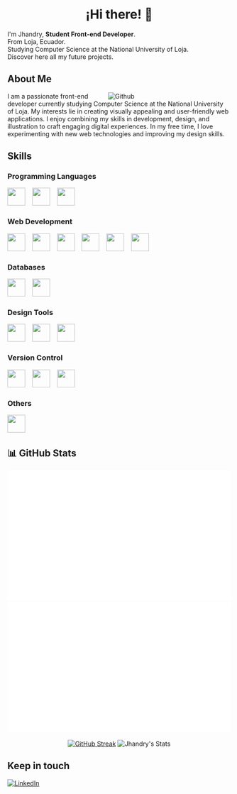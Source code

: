<h1 align="center">¡Hi there! 👋</h1>


I'm Jhandry, <strong>Student Front-end Developer</strong>.  
From Loja, Ecuador.  
Studying Computer Science at the National University of Loja.  
Discover here all my future projects.

## About Me
<img width="55%" align="right" alt="Github" src="https://raw.githubusercontent.com/onimur/.github/master/.resources/git-header.svg" />
I am a passionate front-end developer currently studying Computer Science at the National University of Loja. My interests lie in creating visually appealing and user-friendly web applications. I enjoy combining my skills in development, design, and illustration to craft engaging digital experiences. In my free time, I love experimenting with new web technologies and improving my design skills.

## Skills
### Programming Languages
<div>
<img width="40" height="40" src="https://cdn.jsdelivr.net/gh/devicons/devicon/icons/javascript/javascript-original.svg">&nbsp;&nbsp;&nbsp;
<img width="40" height="40" src="https://cdn.jsdelivr.net/gh/devicons/devicon/icons/python/python-original.svg">&nbsp;&nbsp;&nbsp;
<img width="40" height="40" src="https://cdn.jsdelivr.net/gh/devicons/devicon/icons/java/java-original.svg">
</div>

### Web Development
<div>
<img width="40" height="40" src="https://svgl.app/library/html5.svg">&nbsp;&nbsp;&nbsp;
<img width="40" height="40" src="https://svgl.app/library/css.svg">&nbsp;&nbsp;&nbsp;
<img width="40" height="40" src="https://cdn.jsdelivr.net/gh/devicons/devicon/icons/react/react-original-wordmark.svg">&nbsp;&nbsp;&nbsp;
<img width="40" height="40" src="https://cdn.jsdelivr.net/gh/devicons/devicon/icons/typescript/typescript-original.svg">&nbsp;&nbsp;&nbsp;
<img width="40" height="40" src="https://cdn.jsdelivr.net/gh/devicons/devicon/icons/nodejs/nodejs-original.svg">&nbsp;&nbsp;&nbsp;
<img width="40" height="40" src="https://cdn.jsdelivr.net/gh/devicons/devicon/icons/nextjs/nextjs-original.svg">
</div>

### Databases
<div>
<img width="40" height="40" src="https://cdn.jsdelivr.net/gh/devicons/devicon/icons/mysql/mysql-original-wordmark.svg">&nbsp;&nbsp;&nbsp;
<img width="40" height="40" src="https://svgl.app/library/mongodb.svg">
</div>

### Design Tools
<div>
<img width="40" height="40" src="https://cdn.jsdelivr.net/gh/devicons/devicon/icons/figma/figma-original.svg">&nbsp;&nbsp;&nbsp;
<img width="40" height="40" src="https://svgl.app/library/illustrator.svg">&nbsp;&nbsp;&nbsp;
<img width="40" height="40" src="https://svgl.app/library/photoshop.svg">
</div>

### Version Control
<div>
<img width="40" height="40" src="https://svgl.app/library/git.svg">&nbsp;&nbsp;&nbsp;
<img width="40" height="40" src="https://svgl.app/library/gitlab.svg">&nbsp;&nbsp;&nbsp;
<img width="40" height="40" src="https://svgl.app/library/github-dark.svg">
</div>

### Others
<div>
<img width="40" height="40" src="https://cdn.jsdelivr.net/gh/devicons/devicon/icons/docker/docker-original-wordmark.svg">
</div>

## 📊 GitHub Stats
<div align="center">
  <a href="https://github.com/JhandryChimbo/github-stats">


<img src="https://raw.githubusercontent.com/JhandryChimbo/github-stats/master/generated/overview.svg#gh-dark-mode-only"/>
<img src="https://raw.githubusercontent.com/JhandryChimbo/github-stats/master/generated/languages.svg#gh-dark-mode-only"/>

[![GitHub Streak](https://streak-stats.demolab.com/?user=JhandryChimbo&theme=radical)](https://git.io/streak-stats)
![Jhandry's Stats](https://github-profile-summary-cards.vercel.app/api/cards/profile-details?username=JhandryChimbo&theme=radical)

</a>
</div>


## Keep in touch

[![LinkedIn](https://img.shields.io/badge/LinkedIn-%230077B5.svg?logo=linkedin&logoColor=white)](https://www.linkedin.com/in/jhandrychimbo/) 





<!---
JhandryChimbo/JhandryChimbo is a ✨ special ✨ repository because its `README.md` (this file) appears on your GitHub profile.
You can click the Preview link to take a look at your changes.
--->
